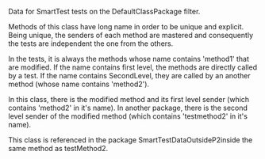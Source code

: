 Data for SmartTest tests on the DefaultClassPackage filter.

Methods of this class have long name in order to be unique and explicit.
Being unique, the senders of each method are mastered and consequently the tests are independent the one from the others.

In the tests, it is always the methods whose name contains 'method1' that are modified. If the name contains first level, the methods are directly called by a test. If the name contains SecondLevel, they are called by an another method (whose name contains 'method2').

In this class, there is the modified method and its first level sender (which contains 'method2' in it's name). In another package, there is the second level sender of the modified method (which contains 'testmethod2' in it's name).

This class is referenced in the package SmartTestDataOutsideP2inside the same method as testMethod2.